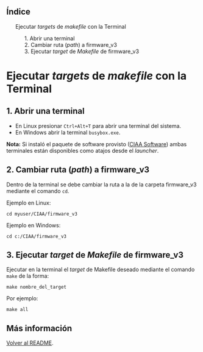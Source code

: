 ## Índice

<div>
<ul style="list-style:none;">
   <li><a style="text-decoration: none;" href="#utilización-de-firmware_v3-con-embedded-ide">Ejecutar <em>targets</em> de <em>makefile</em> con la Terminal</a></li>
   <ul style="list-style:none;">
      <li><a style="text-decoration: none;" href="#1-abrir-el-proyecto-firmware_v3-en-embedded-ide">1. Abrir una terminal</a></li>
      <li><a style="text-decoration: none;" href="#1-abrir-el-proyecto-firmware_v3-en-embedded-ide">2. Cambiar ruta (<em>path</em>) a firmware_v3</a></li>
      <li><a style="text-decoration: none;" href="#1-abrir-el-proyecto-firmware_v3-en-embedded-ide">3. Ejecutar <em>target</em> de <em>Makefile</em> de firmware_v3</a></li>
   </ul>
</ul>
</div>

# Ejecutar *targets* de *makefile* con la Terminal

## 1. Abrir una terminal

- En Linux presionar `Ctrl+Alt+T` para abrir una terminal del sistema.
- En Windows abrir la terminal `busybox.exe`. 

**Nota:**  Si instaló el paquete de software provisto ([CIAA Software](https://github.com/epernia/software/)) ambas terminales están disponibles como atajos desde el *launcher*.

## 2. Cambiar ruta (*path*) a firmware_v3

Dentro de la terminal se debe cambiar la ruta a la de la carpeta firmware_v3 mediante el comando `cd`.

Ejemplo en Linux:

```
cd myuser/CIAA/firmware_v3
```

Ejemplo en Windows:

```
cd c:/CIAA/firmware_v3
```

## 3. Ejecutar *target* de *Makefile* de firmware_v3

Ejecutar en la terminal el *target* de Makefile deseado mediante el comando `make` de la forma:

```
make nombre_del_target
```

Por ejemplo:

```
make all
```



## Más información

[Volver al README](../../readme/readme-es.md).